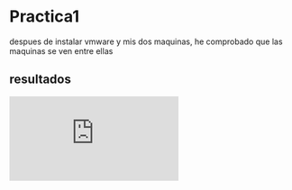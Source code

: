 
# Practica1

despues de instalar vmware y mis dos maquinas, he comprobado que las maquinas se ven entre ellas

## resultados

![imagen](https://github.com/moulayrchid/swap1516/blob/master/practica1/leeme.md)
